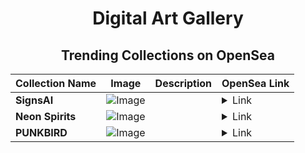 <div align="center">

# Digital Art Gallery

## Trending Collections on OpenSea

| Collection Name                       | Image                                                                                     | Description                       | OpenSea Link                                                                                          |
|---------------------------------------|-------------------------------------------------------------------------------------------|-----------------------------------|--------------------------------------------------------------------------------------------------------|
| **SignsAI** | ![Image](https://i.seadn.io/s/raw/files/35c248ce311813e7ce91ee97fed9e6a9.png?w=500&auto=format?w=200&auto=format) |  | <details><summary>Link</summary>[SignsAI](https://opensea.io/collection/signsai)</details> |
| **Neon Spirits** | ![Image](https://i.seadn.io/s/raw/files/638cbc8d86058f99c77f0206f3f2daeb.jpg?w=500&auto=format?w=200&auto=format) |  | <details><summary>Link</summary>[Neon Spirits](https://opensea.io/collection/neon-spirits-2)</details> |
| **PUNKBIRD** | ![Image](https://i.seadn.io/s/raw/files/cfcc4bfa7a9b0d5ea0188c267762d62a.jpg?w=500&auto=format?w=200&auto=format) |  | <details><summary>Link</summary>[PUNKBIRD](https://opensea.io/collection/punkbird-4)</details> |

</div>